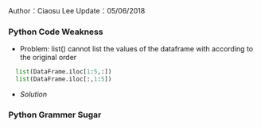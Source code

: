 Author：Ciaosu Lee
Update：05/06/2018

### Python Code Weakness

* Problem: list() cannot list the values of the dataframe with according to the original order

```python
  list(DataFrame.iloc[1:5,:])
  list(DataFrame.iloc[:,1:5])
```
* *Solution*


### Python Grammer Sugar

